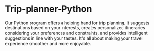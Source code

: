 # Trip-planner-Python
Our Python program offers a helping hand for trip planning. It suggests destinations based on your interests, creates personalized itineraries considering your preferences and constraints, and provides intelligent suggestions in line with your tastes. It's all about making your travel experience smoother and more enjoyable.
